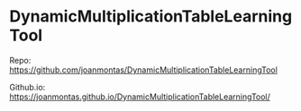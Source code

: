 # DynamicMultiplicationTableLearningTool

Repo: https://github.com/joanmontas/DynamicMultiplicationTableLearningTool

Github.io: https://joanmontas.github.io/DynamicMultiplicationTableLearningTool/
